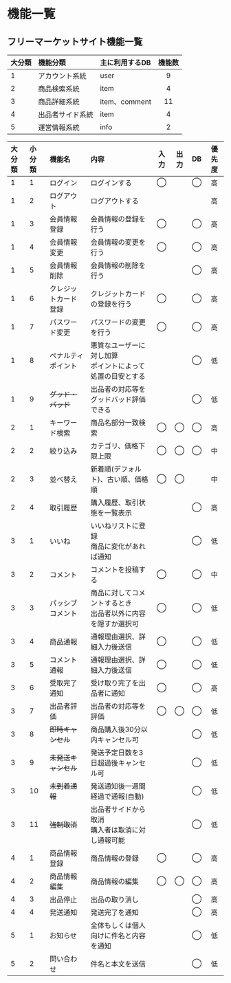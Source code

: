 # 機能一覧
## フリーマーケットサイト機能一覧

|大分類|機能分類|主に利用するDB|機能数|
|:---|:---|:---|:---:|
|1|アカウント系統|user|9|
|2|商品検索系統|item|4|
|3|商品詳細系統|item、comment|11|
|4|出品者サイド系統|item|4|
|5|運営情報系統|info|2|

|大分類|小分類|機能名|内容|入力|出力|DB|優先度|
|:---|:---|:---|:---|:---:|:---:|:---:|:---:|
|1|1|ログイン|ログインする|◯||◯|高|
|1|2|ログアウト|ログアウトする||||高|
|1|3|会員情報登録|会員情報の登録を行う|◯||◯|高|
|1|4|会員情報変更|会員情報の変更を行う|◯||◯|高|
|1|5|会員情報削除|会員情報の削除を行う|||◯|高|
|1|6|クレジットカード登録|クレジットカードの登録を行う|◯||◯|高|
|1|7|パスワード変更|パスワードの変更を行う|◯||◯|高|
|1|8|ペナルティポイント|悪質なユーザーに対し加算<br>ポイントによって処置の目安とする|||◯|低|
|1|9|~~グッド・バッド~~|出品者の対応等をグッドバッド評価できる|||◯|低|
|2|1|キーワード検索|商品名部分一致検索|◯|◯|◯|高|
|2|2|絞り込み|カテゴリ、価格下限上限|◯|◯|◯|中|
|2|3|並べ替え|新着順(デフォルト)、古い順、価格順|◯|◯||中|
|2|4|取引履歴|購入履歴、取引状態を一覧表示|||◯|高|
|3|1|いいね|いいねリストに登録<br>商品に変化があれば通知|||◯|低|
|3|2|コメント|コメントを投稿する|◯||◯|中|
|3|3|パッシブコメント|商品に対してコメントするとき<br>出品者以外に内容を隠すか選択可|◯||◯|低|
|3|4|商品通報|通報理由選択、詳細入力後送信|◯||◯|低|
|3|5|コメント通報|通報理由選択、詳細入力後送信|◯||◯|低|
|3|6|受取完了通知|受け取り完了を出品者に通知|◯||◯|高|
|3|7|出品者評価|出品者の対応等を評価|◯|◯|◯|低|
|3|8|~~即時キャンセル~~|商品購入後30分以内キャンセル可|||◯|低|
|3|9|~~未発送キャンセル~~|発送予定日数を3日超過後キャンセル可|||◯|低|
|3|10|~~未到着通報~~|発送通知後一週間経過で通報(自動)|||◯|低|
|3|11|~~強制取消~~|出品者サイドから取消<br>購入者は取消に対し通報可能|||◯|低|
|4|1|商品情報登録|商品情報の登録|◯||◯|高|
|4|2|商品情報編集|商品情報の編集|◯|◯|◯|高|
|4|3|出品停止|出品の取り消し|||◯|高|
|4|4|発送通知|発送完了を通知|||◯|高|
|5|1|お知らせ|全体もしくは個人向けに件名と内容を通知|||◯|低|
|5|2|問い合わせ|件名と本文を送信|||◯|低|
